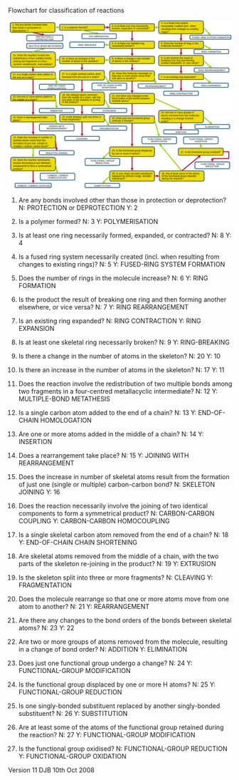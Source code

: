 Flowchart for classification of reactions

![](flowchart_reaction.svg)

1. Are any bonds involved other than those in protection or deprotection?
N: PROTECTION or DEPROTECTION
Y: 2

2. Is a polymer formed?
N: 3
Y: POLYMERISATION

3. Is at least one ring necessarily formed, expanded, or contracted?
N: 8
Y: 4

4. Is a fused ring system necessarily created (incl. when resulting from changes to existing rings)?
N: 5
Y: FUSED-RING SYSTEM FORMATION

5. Does the number of rings in the molecule increase?
N: 6
Y: RING FORMATION

6. Is the product the result of breaking one ring and then forming another elsewhere, or vice versa?
N: 7
Y: RING REARRANGEMENT

7. Is an existing ring expanded?
N: RING CONTRACTION
Y: RING EXPANSION

8. Is at least one skeletal ring necessarily broken?
N: 9
Y: RING-BREAKING

9. Is there a change in the number of atoms in the skeleton?
N: 20
Y: 10

10. Is there an increase in the number of atoms in the skeleton?
N: 17
Y: 11

11. Does the reaction involve the redistribution of two multiple bonds among two fragments in a four-centred metallacyclic intermediate?
N: 12
Y: MULTIPLE-BOND METATHESIS

12. Is a single carbon atom added to the end of a chain?
N: 13
Y: END-OF-CHAIN HOMOLOGATION

13. Are one or more atoms added in the middle of a chain?
N: 14
Y: INSERTION

14. Does a rearrangement take place?
N: 15
Y: JOINING WITH REARRANGEMENT

15. Does the increase in number of skeletal atoms result from the formation of just one (single or multiple) carbon-carbon bond?
N: SKELETON JOINING
Y: 16

16. Does the reaction necessarily involve the joining of two identical components to form a symmetrical product?
N: CARBON-CARBON COUPLING
Y: CARBON-CARBON HOMOCOUPLING

17. Is a single skeletal carbon atom removed from the end of a chain?
N: 18
Y: END-OF-CHAIN CHAIN SHORTENING

18. Are skeletal atoms removed from the middle of a chain, with the two parts of the skeleton re-joining in the product?
N: 19
Y: EXTRUSION

19. Is the skeleton split into three or more fragments?
N: CLEAVING
Y: FRAGMENTATION

20. Does the molecule rearrange so that one or more atoms move from one atom to another?
N: 21
Y: REARRANGEMENT

21. Are there any changes to the bond orders of the bonds between skeletal atoms?
N: 23
Y: 22

22. Are two or more groups of atoms removed from the molecule, resulting in a change of bond order?
N: ADDITION
Y: ELIMINATION

23. Does just one functional group undergo a change?
N: 24
Y: FUNCTIONAL-GROUP MODIFICATION

24. Is the functional group displaced by one or more H atoms?
N: 25
Y: FUNCTIONAL-GROUP REDUCTION

25. Is one singly-bonded substituent replaced by another singly-bonded substituent?
N: 26
Y: SUBSTITUTION

26. Are at least some of the atoms of the functional group retained during the reaction?
N: 27
Y: FUNCTIONAL-GROUP MODIFICATION

27. Is the functional group oxidised?
N: FUNCTIONAL-GROUP REDUCTION
Y: FUNCTIONAL-GROUP OXIDATION

Version 11
DJB
10th Oct 2008
